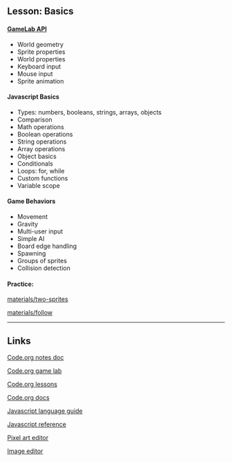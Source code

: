 ## Lesson: Basics

#### [GameLab API](https://studio.code.org/docs/ide/gamelab)

- World geometry
- Sprite properties
- World properties
- Keyboard input
- Mouse input
- Sprite animation

#### Javascript Basics

- Types: numbers, booleans, strings, arrays, objects
- Comparison
- Math operations
- Boolean operations
- String operations
- Array operations
- Object basics
- Conditionals
- Loops: for, while
- Custom functions
- Variable scope

#### Game Behaviors

- Movement
- Gravity
- Multi-user input
- Simple AI
- Board edge handling
- Spawning
- Groups of sprites
- Collision detection

#### Practice:

[materials/two-sprites](materials/two-sprites/practice.js)

[materials/follow](materials/follow/practice.js)

----

## Links

[Code.org notes doc](notes.md)

[Code.org game lab](https://studio.code.org/projects)

[Code.org lessons](https://studio.code.org/s/csd3-2024)

[Code.org docs](https://studio.code.org/docs/ide/gamelab)

[Javascript language guide](https://developer.mozilla.org/en-US/docs/Web/JavaScript)

[Javascript reference](https://developer.mozilla.org/en-US/docs/Web/JavaScript/Reference)

[Pixel art editor](https://www.pixilart.com/draw)

[Image editor](https://www.photopea.com/)
